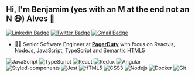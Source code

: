 ## Hi, I'm Benjamim (yes with an M at the end not an N 😆) Alves 👋

[![Linkedin Badge](https://img.shields.io/badge/-LinkedIn-blue?style=flat-square&logo=Linkedin&logoColor=white&link=https://www.linkedin.com/in/benjamimalves/)](https://www.linkedin.com/in/benjamimalves/)
[![Twitter Badge](https://img.shields.io/badge/-Twitter-blue?style=flat-square&logo=Twitter&logoColor=white&link=https://twitter.com/benjamim_alves/)](https://twitter.com/benjamim_alves/)
[![Gmail Badge](https://img.shields.io/badge/-Gmail-c14438?style=flat-square&logo=Gmail&logoColor=white&link=mailto:info@benjamimalves.com)](mailto:info@benjamimalves.com)

- 👨‍💻 Senior Software Engineer at [**PagerDuty**](https://www.pagerduty.com) with focus on ReactJs, NodeJs, JavaScript, TypeScript and Semantic HTML5

![JavaScript](https://img.shields.io/badge/-javascript-black?style=flat-square&logo=javascript)
![TypeScript](https://img.shields.io/badge/-TypeScript-black?style=flat-square&logo=typescript)
![React](https://img.shields.io/badge/-React-black?style=flat-square&logo=react)
![Redux](https://img.shields.io/badge/-Redux-black?style=flat-square&logo=redux)
![Angular](https://img.shields.io/badge/-Angular-black?style=flat-square&logo=angular&logoColor=DD0031)
![Styled-components](https://img.shields.io/badge/-Styled%20Components-black?style=flat-square&logo=styled-components)
![Jest](https://img.shields.io/badge/-Jest-black?style=flat-square&logo=jest)
![HTML5](https://img.shields.io/badge/-HTML5-black?style=flat-square&logo=html5&logoColor=white)
![CSS3](https://img.shields.io/badge/-CSS3-black?style=flat-square&logo=css3)
![Nodejs](https://img.shields.io/badge/-Nodejs-black?style=flat-square&logo=Node.js)
![Docker](https://img.shields.io/badge/-Docker-black?style=flat-square&logo=docker)
![Git](https://img.shields.io/badge/-Git-black?style=flat-square&logo=git)
